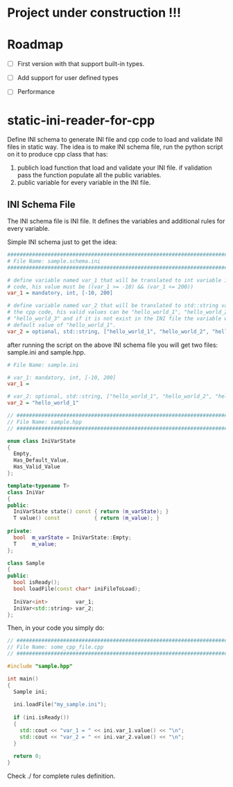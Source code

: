# Project under construction !!!


# Roadmap
  - [ ] First version with that support built-in types.
  - [ ] Add support for user defined types
  - [ ] Performance


# static-ini-reader-for-cpp
Define INI schema to generate INI file and cpp code to load and validate INI files in static way.
The idea is to make INI schema file, run the python script on it to produce cpp class that has:
1. publich load function that load and validate your INI file. if validation pass the function populate all the public variables.
2. public variable for every variable in the INI file.

## INI Schema File
The INI schema file is INI file. It defines the variables and additional rules for every variable.

Simple INI schema just to get the idea:

``` INI
################################################################################
# File Name: sample.schema.ini
################################################################################

# define variable named var_1 that will be translated to int variable in the cpp
# code, his value must be ((var_1 >= -10) && (var_1 <= 200))
var_1 = mandatory, int, [-10, 200]

# define variable named var_2 that will be translated to std::string variable in
# the cpp code, his valid values can be "hello_world_1", "hello_world_2" or
# "hello_world_3" and if it is not exist in the INI file the variable will get
# default value of "hello_world_1".
var_2 = optional, std::string, ["hello_world_1", "hello_world_2", "hello_world_3"], ["hello_world_1"]
```

after running the script on the above INI schema file you will get two files: sample.ini and sample.hpp.

``` INI
# File Name: sample.ini

# var_1: mandatory, int, [-10, 200]
var_1 = 

# var_2: optional, std::string, ["hello_world_1", "hello_world_2", "hello_world_3"]
var_2 = "hello_world_1"
```

``` cpp
// #############################################################################
// File Name: sample.hpp
// #############################################################################

enum class IniVarState
{
  Empty,
  Has_Default_Value,
  Has_Valid_Value
};

template<typename T>
class IniVar
{
public:
  IniVarState state() const { return (m_varState); }
  T value() const           { return (m_value); }
  
private:
  bool  m_varState = IniVarState::Empty;
  T     m_value;
};

class Sample
{
public:
  bool isReady();
  bool loadFile(const char* iniFileToLoad);
  
  IniVar<int>         var_1;
  IniVar<std::string> var_2;
};
```

Then, in your code you simply do:

``` cpp
// #############################################################################
// File Name: some_cpp_file.cpp
// #############################################################################

#include "sample.hpp"

int main()
{
  Sample ini;
  
  ini.loadFile("my_sample.ini");
  
  if (ini.isReady())
  {
    std::cout << "var_1 = " << ini.var_1.value() << "\n";
    std::cout << "var_2 = " << ini.var_2.value() << "\n";
  }
  
  return 0;
}
```

Check ./ for complete rules definition.
